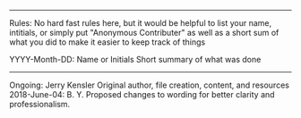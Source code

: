*************************************
Rules:
  No hard fast rules here, but it would be helpful to list your name, intitials, or simply put "Anonymous Contributer" as well as a short sum of what you did to make it easier to keep track of things
  
  YYYY-Month-DD: Name or Initials
    Short summary of what was done


*************************************



Ongoing: Jerry Kensler
  Original author, file creation, content, and resources 
2018-June-04: B. Y.
  Proposed changes to wording for better clarity and professionalism.

